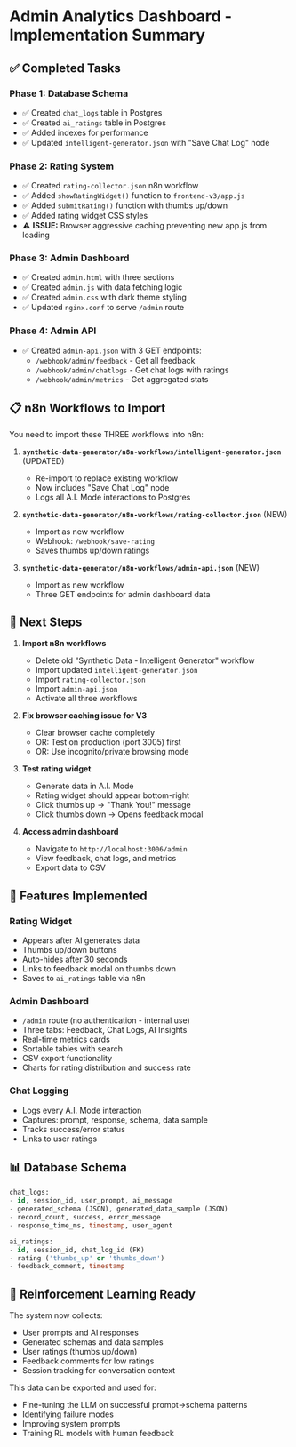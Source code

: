 # Admin Analytics Dashboard - Implementation Summary

## ✅ Completed Tasks

### Phase 1: Database Schema
- ✅ Created `chat_logs` table in Postgres
- ✅ Created `ai_ratings` table in Postgres
- ✅ Added indexes for performance
- ✅ Updated `intelligent-generator.json` with "Save Chat Log" node

### Phase 2: Rating System
- ✅ Created `rating-collector.json` n8n workflow
- ✅ Added `showRatingWidget()` function to `frontend-v3/app.js`
- ✅ Added `submitRating()` function with thumbs up/down
- ✅ Added rating widget CSS styles
- ⚠️ **ISSUE:** Browser aggressive caching preventing new app.js from loading

### Phase 3: Admin Dashboard
- ✅ Created `admin.html` with three sections
- ✅ Created `admin.js` with data fetching logic
- ✅ Created `admin.css` with dark theme styling
- ✅ Updated `nginx.conf` to serve `/admin` route

### Phase 4: Admin API
- ✅ Created `admin-api.json` with 3 GET endpoints:
  - `/webhook/admin/feedback` - Get all feedback
  - `/webhook/admin/chatlogs` - Get chat logs with ratings
  - `/webhook/admin/metrics` - Get aggregated stats

## 📋 n8n Workflows to Import

You need to import these THREE workflows into n8n:

1. **`synthetic-data-generator/n8n-workflows/intelligent-generator.json`** (UPDATED)
   - Re-import to replace existing workflow
   - Now includes "Save Chat Log" node
   - Logs all A.I. Mode interactions to Postgres

2. **`synthetic-data-generator/n8n-workflows/rating-collector.json`** (NEW)
   - Import as new workflow
   - Webhook: `/webhook/save-rating`
   - Saves thumbs up/down ratings

3. **`synthetic-data-generator/n8n-workflows/admin-api.json`** (NEW)
   - Import as new workflow
   - Three GET endpoints for admin dashboard data

## 🔧 Next Steps

1. **Import n8n workflows**
   - Delete old "Synthetic Data - Intelligent Generator" workflow
   - Import updated `intelligent-generator.json`
   - Import `rating-collector.json`
   - Import `admin-api.json`
   - Activate all three workflows

2. **Fix browser caching issue for V3**
   - Clear browser cache completely
   - OR: Test on production (port 3005) first
   - OR: Use incognito/private browsing mode

3. **Test rating widget**
   - Generate data in A.I. Mode
   - Rating widget should appear bottom-right
   - Click thumbs up → "Thank You!" message
   - Click thumbs down → Opens feedback modal

4. **Access admin dashboard**
   - Navigate to `http://localhost:3006/admin`
   - View feedback, chat logs, and metrics
   - Export data to CSV

## 🎯 Features Implemented

### Rating Widget
- Appears after AI generates data
- Thumbs up/down buttons
- Auto-hides after 30 seconds
- Links to feedback modal on thumbs down
- Saves to `ai_ratings` table via n8n

### Admin Dashboard
- `/admin` route (no authentication - internal use)
- Three tabs: Feedback, Chat Logs, AI Insights
- Real-time metrics cards
- Sortable tables with search
- CSV export functionality
- Charts for rating distribution and success rate

### Chat Logging
- Logs every A.I. Mode interaction
- Captures: prompt, response, schema, data sample
- Tracks success/error status
- Links to user ratings

## 📊 Database Schema

```sql
chat_logs:
- id, session_id, user_prompt, ai_message
- generated_schema (JSON), generated_data_sample (JSON)
- record_count, success, error_message
- response_time_ms, timestamp, user_agent

ai_ratings:
- id, session_id, chat_log_id (FK)
- rating ('thumbs_up' or 'thumbs_down')
- feedback_comment, timestamp
```

## 🚀 Reinforcement Learning Ready

The system now collects:
- User prompts and AI responses
- Generated schemas and data samples
- User ratings (thumbs up/down)
- Feedback comments for low ratings
- Session tracking for conversation context

This data can be exported and used for:
- Fine-tuning the LLM on successful prompt→schema patterns
- Identifying failure modes
- Improving system prompts
- Training RL models with human feedback

